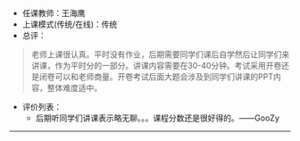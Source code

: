 - 任课教师：王海鹰
- 上课模式(传统/在线)：传统
- 总评：

> 老师上课很认真。平时没有作业，后期需要同学们课后自学然后让同学们来讲课，作为平时分的一部分。讲课内容需要在30-40分钟。考试采用开卷还是闭卷可以和老师商量。开卷考试后面大题会涉及到同学们讲课的PPT内容，整体难度适中。

- 评价列表：
  - 后期听同学们讲课表示略无聊。。。课程分数还是很好得的。——GooZy

---